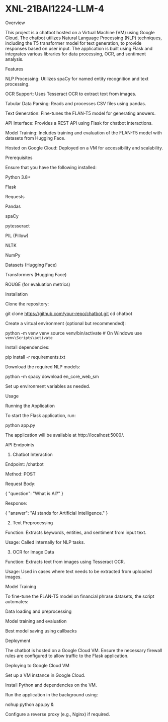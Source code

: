 # XNL-21BAI1224-LLM-4
Overview

This project is a chatbot hosted on a Virtual Machine (VM) using Google Cloud. The chatbot utilizes Natural Language Processing (NLP) techniques, including the T5 transformer model for text generation, to provide responses based on user input. The application is built using Flask and integrates various libraries for data processing, OCR, and sentiment analysis.

Features

NLP Processing: Utilizes spaCy for named entity recognition and text processing.

OCR Support: Uses Tesseract OCR to extract text from images.

Tabular Data Parsing: Reads and processes CSV files using pandas.

Text Generation: Fine-tunes the FLAN-T5 model for generating answers.

API Interface: Provides a REST API using Flask for chatbot interactions.

Model Training: Includes training and evaluation of the FLAN-T5 model with datasets from Hugging Face.

Hosted on Google Cloud: Deployed on a VM for accessibility and scalability.

Prerequisites

Ensure that you have the following installed:

Python 3.8+

Flask

Requests

Pandas

spaCy

pytesseract

PIL (Pillow)

NLTK

NumPy

Datasets (Hugging Face)

Transformers (Hugging Face)

ROUGE (for evaluation metrics)

Installation

Clone the repository:

git clone https://github.com/your-repo/chatbot.git
cd chatbot

Create a virtual environment (optional but recommended):

python -m venv venv
source venv/bin/activate  # On Windows use `venv\Scripts\activate`

Install dependencies:

pip install -r requirements.txt

Download the required NLP models:

python -m spacy download en_core_web_sm

Set up environment variables as needed.

Usage

Running the Application

To start the Flask application, run:

python app.py

The application will be available at http://localhost:5000/.

API Endpoints

1. Chatbot Interaction

Endpoint: /chatbot

Method: POST

Request Body:

{
  "question": "What is AI?"
}

Response:

{
  "answer": "AI stands for Artificial Intelligence."
}

2. Text Preprocessing

Function: Extracts keywords, entities, and sentiment from input text.

Usage: Called internally for NLP tasks.

3. OCR for Image Data

Function: Extracts text from images using Tesseract OCR.

Usage: Used in cases where text needs to be extracted from uploaded images.

Model Training

To fine-tune the FLAN-T5 model on financial phrase datasets, the script automates:

Data loading and preprocessing

Model training and evaluation

Best model saving using callbacks

Deployment

The chatbot is hosted on a Google Cloud VM. Ensure the necessary firewall rules are configured to allow traffic to the Flask application.

Deploying to Google Cloud VM

Set up a VM instance in Google Cloud.

Install Python and dependencies on the VM.

Run the application in the background using:

nohup python app.py &

Configure a reverse proxy (e.g., Nginx) if required.
